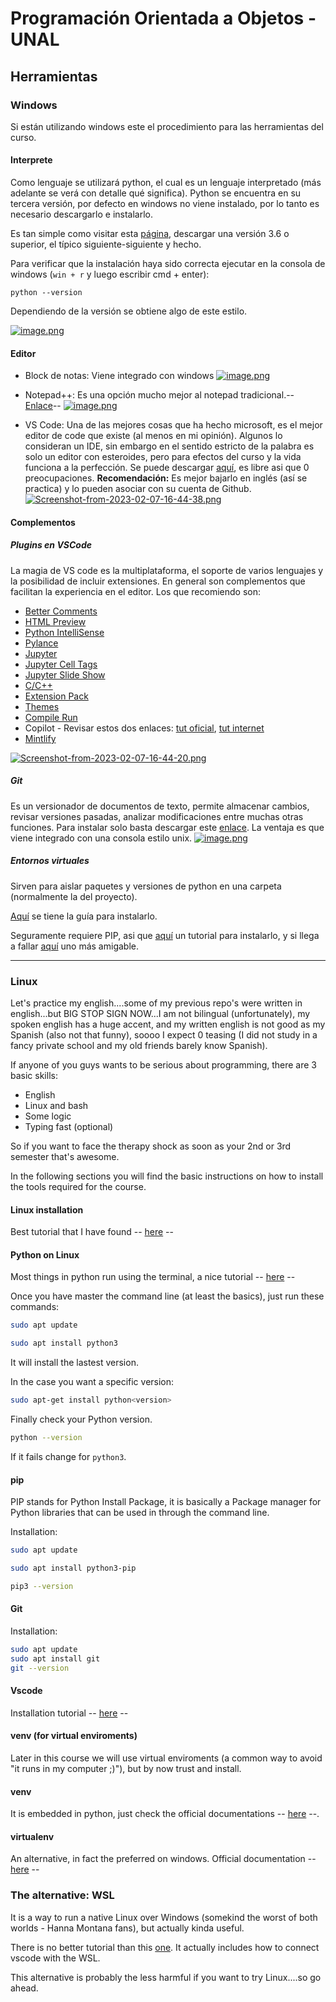 # Programación Orientada a Objetos - UNAL
## Herramientas

### Windows
Si están utilizando windows este el procedimiento para las herramientas del curso.

#### Interprete
Como lenguaje se utilizará python, el cual es un lenguaje interpretado (más adelante se verá con detalle qué significa). Python se encuentra en su tercera versión, por defecto en windows no viene instalado, por lo tanto es necesario descargarlo e instalarlo.

Es tan simple como visitar esta [página](https://www.python.org/downloads/), descargar una versión 3.6 o superior, el típico siguiente-siguiente y hecho.

Para verificar que la instalación haya sido correcta ejecutar en la consola de windows (`win + r` y luego escribir cmd + enter):
```
python --version
```
Dependiendo de la versión se obtiene algo de este estilo.

[![image.png](https://i.postimg.cc/gr9kWLP0/image.png)](https://postimg.cc/CnNVC15y)

#### Editor
 - Block de notas: Viene integrado con windows
[![image.png](https://i.postimg.cc/kXcWqKtj/image.png)](https://postimg.cc/4mYY1KPt)

 - Notepad++: Es una opción mucho mejor al notepad tradicional.-- [Enlace](https://github.com/notepad-plus-plus/notepad-plus-plus/releases/download/v8.4.9/npp.8.4.9.Installer.x64.exe)--
[![image.png](https://i.postimg.cc/dV5Rmrs7/image.png)](https://postimg.cc/NKrrQyrY)

 - VS Code: Una de las mejores cosas que ha hecho microsoft, es el mejor editor de code que existe (al menos en mi opinión). Algunos lo consideran un IDE, sin embargo en el sentido estricto de la palabra es solo un editor con esteroides, pero para efectos del curso y la vida funciona a la perfección. Se puede descargar [aquí](https://code.visualstudio.com/docs/?dv=win), es libre asi que 0 preocupaciones. **Recomendación:** Es mejor bajarlo en inglés (así se practica) y lo pueden asociar con su cuenta de Github.</br>
[![Screenshot-from-2023-02-07-16-44-38.png](https://i.postimg.cc/Gmk8yxhJ/Screenshot-from-2023-02-07-16-44-38.png)](https://postimg.cc/68ppsRZy)

#### Complementos
##### Plugins en VSCode
La magia de VS code es la multiplataforma, el soporte de varios lenguajes y la posibilidad de incluir extensiones. En general son complementos que facilitan la experiencia en el editor. Los que recomiendo son:
- [Better Comments](https://marketplace.visualstudio.com/items?itemName=aaron-bond.better-comments)
- [HTML Preview](https://marketplace.visualstudio.com/items?itemName=tht13.html-preview-vscode)
- [Python IntelliSense](https://marketplace.visualstudio.com/items?itemName=tht13.python)
- [Pylance](https://marketplace.visualstudio.com/items?itemName=ms-python.vscode-pylance)
- [Jupyter](https://marketplace.visualstudio.com/items?itemName=ms-toolsai.jupyter)
- [Jupyter Cell Tags](https://marketplace.visualstudio.com/items?itemName=ms-toolsai.jupyter-keymap)
- [Jupyter Slide Show](https://marketplace.visualstudio.com/items?itemName=damien.auto-jupyter)
- [C/C++](https://marketplace.visualstudio.com/items?itemName=ms-vscode.cpptools)
- [Extension Pack](https://marketplace.visualstudio.com/items?itemName=doggy8088.netcore-extension-pack)
- [Themes](https://marketplace.visualstudio.com/search?term=themes&target=VSCode&category=Themes&sortBy=Relevance)
- [Compile Run](https://marketplace.visualstudio.com/items?itemName=danielpinto8zz6.c-cpp-compile-run)
- Copilot - Revisar estos dos enlaces: [tut oficial](https://techcommunity.microsoft.com/t5/educator-developer-blog/qu%C3%A9-es-github-copilot-y-c%C3%B3mo-pueden-los-estudiantes-y-maestros/ba-p/3815760), [tut internet](https://dev.to/twizelissa/how-to-enable-github-copilot-for-free-as-student-4kal)
- [Mintlify](https://mintlify.com/)



[![Screenshot-from-2023-02-07-16-44-20.png](https://i.postimg.cc/9Q3w0nVQ/Screenshot-from-2023-02-07-16-44-20.png)](https://postimg.cc/2VwSXTVs)

##### Git 
Es un versionador de documentos de texto, permite almacenar cambios, revisar versiones pasadas, analizar modificaciones entre muchas otras funciones. Para instalar solo basta descargar este [enlace](https://github.com/git-for-windows/git/releases/download/v2.39.1.windows.1/Git-2.39.1-64-bit.exe). La ventaja es que viene integrado con una consola estilo unix.
[![image.png](https://i.postimg.cc/FR9FZkyt/image.png)](https://postimg.cc/bGBjYJVL)

##### Entornos virtuales
Sirven para aislar paquetes y versiones de python en una carpeta (normalmente la del proyecto).

[Aquí](https://mothergeo-py.readthedocs.io/en/latest/development/how-to/venv-win.html) se tiene la guía para instalarlo.

Seguramente requiere PIP, asi que [aquí](https://pip.pypa.io/en/stable/installation/) un tutorial para instalarlo, y si llega a fallar [aquí](https://www.geeksforgeeks.org/how-to-install-pip-on-windows/) uno más amigable.

-----------
### Linux
Let's practice my english....some of my previous repo's were written in english...but BIG STOP SIGN NOW...I am not bilingual (unfortunately), my spoken english has a huge accent, and my written english is not good as my Spanish (also not that funny), soooo I expect 0 teasing (I did not study in a fancy private school and my old friends barely know Spanish).

If anyone of you guys wants to be serious about programming, there are 3 basic skills:
- English 
- Linux and bash
- Some logic
- Typing fast (optional) 

So if you want to face the therapy shock as soon as your 2nd or 3rd semester that's awesome.

In the following sections you will find the basic instructions on how to install the tools required for the course.

#### Linux installation
Best tutorial that I have found -- [here](https://www.tecmint.com/install-ubuntu-20-04-desktop/) --

#### Python on Linux
Most things in python run using the terminal, a nice tutorial -- [here](https://ubuntu.com/tutorials/command-line-for-beginners#1-overview) -- 

Once you have master the command line (at least the basics), just run these commands:
```sh
sudo apt update
```

```sh
sudo apt install python3
```

It will install the lastest version.

In the case you want a specific version:
```sh
sudo apt-get install python<version>
```

Finally check your Python version.
```sh
python --version
```

If it fails change for `python3`.

#### pip
PIP stands for Python Install Package, it is basically a Package manager for Python libraries that can be used in through the command line. 

Installation:
```sh
sudo apt update
```

```sh
sudo apt install python3-pip
```

```sh
pip3 --version
```

#### Git
Installation:
```sh
sudo apt update
sudo apt install git
git --version
```

#### Vscode
Installation tutorial -- [here](https://code.visualstudio.com/docs/setup/linux) -- 


#### venv (for virtual enviroments)
Later in this course we will use virtual enviroments (a common way to avoid "it runs in my computer ;)"), but by now trust and install.

#### venv
It is embedded in python, just check the official documentations -- [here](https://docs.python.org/3/library/venv.html) --.

#### virtualenv
An alternative, in fact the preferred on windows. Official documentation  -- [here](https://mothergeo-py.readthedocs.io/en/latest/development/how-to/venv.html) --

### The alternative: WSL 
It is a way to run a native Linux over Windows (somekind the worst of both worlds - Hanna Montana fans), but actually kinda useful. 

There is no better tutorial than this [one](https://vvgsrk.medium.com/install-wsl-2-ubuntu-20-04-lts-on-windows-10-and-open-visual-studio-code-from-the-terminal-b85889157c82). It actually includes how to connect vscode with the WSL.

This alternative is probably the less harmful if you want to try Linux....so go ahead.


